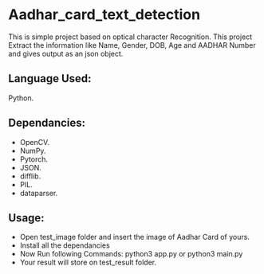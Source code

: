 # Aadhar_card_text_detection
This is simple project based on optical character Recognition. This project Extract the information like Name, Gender, DOB, Age and AADHAR Number and gives output as an json object.

## Language Used:
   Python.

## Dependancies:
 * OpenCV.
 * NumPy.
 * Pytorch.
 * JSON.
 * difflib.
 * PIL.
 * dataparser.
 
 ## Usage:
 * Open test_image folder and insert the image of Aadhar Card of yours.
 * Install all the dependancies
 * Now Run following Commands:
       python3 app.py 
            or 
       python3 main.py
 * Your result will store on test_result folder.
